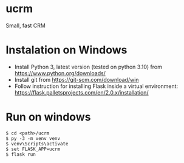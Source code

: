 # ucrm
Small, fast CRM

# Instalation on Windows
- Install Python 3, latest version (tested on python 3.10) from https://www.python.org/downloads/
- Install git from https://git-scm.com/download/win
- Follow instruction for installing Flask inside a virtual environment: https://flask.palletsprojects.com/en/2.0.x/installation/

# Run on windows
```
$ cd <path>/ucrm
$ py -3 -m venv venv
$ venv\Scripts\activate
$ set FLASK_APP=ucrm
$ flask run
```

